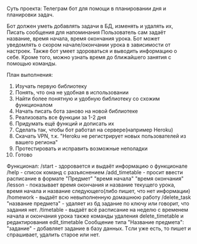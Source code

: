 Суть проекта: Телеграм бот для помощи в планировании дня и планировки задач.

Бот должен уметь добавлять задачи в БД, изменять и удалять их, Писать сообщения для напоминания
Пользователь сам задаёт название, время начала, время окончания урока. Бот может уведомлять о скором
начале/окончании урока в зависимости от настроек. Также бот умеет здороваться и выводить информацию о себе.
Кроме того, можно узнать время до ближайшего занятия с помощью команды.

План выполнения:
1) Изучать первую библиотеку
2) Понять, что она не удобная в использовании
3) Найти более понятную и удобную библиотеку со схожим функционалом
4) Начать писать бота заново на новой библиотеке
5) Реализовать все функции за 1-2 дня
6) Придумать ещё функций и дописать их
7) Сделать так, чтобы бот работал на сервере(например Heroku)
8) Скачать VPN, т.к. "Heroku не регистрирует новых пользователей из вашего региона"
9) Протестировать и исправить возможные неполадки
10) Готово

Функционал:
/start - здоровается и выдаёт информацию о функционале
/help - список команд с разъяснением
/add_timetable - просит ввести расписание в формате "Предмет" "время начала" "время окончания"
/lesson - показывает время окончания и название текущего урока, время начала и название следующего(либо пишет, что нет информации)
/homework - выдаёт всю невыполненную домашнюю работу
/delete_task "название предмета" - удаляет из бд задание по ключу или говорит, что задания нет.
/timetable - выдаёт всё расписание на неделю с временем начала и окончания урока 
также команды удаления delete_timetable и редактирования edit_timetable
Сообщение типа "Название предмета": "задание" - добавляет задание в базу данных. Tсли уже есть, то пишет и спрашивает, удалить старое или нет.
